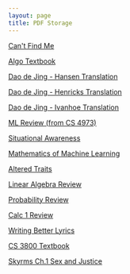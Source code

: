 ```yaml
---
layout: page
title: PDF Storage
---
```


<a href="/assets/files/cantfindme.pdf" target=None>Can't Find Me</a><br>

<a href="/assets/files/introalgo.pdf" target=None>Algo Textbook</a><br>

<a href="/assets/files/daodejing-hansen.pdf" target=None>Dao de Jing - Hansen Translation</a><br>

<a href="/assets/files/daodejing-henricks.pdf" target=None>Dao de Jing - Henricks Translation</a><br>

<a href="/assets/files/daodejing-ivanhoe.pdf" target=None>Dao de Jing - Ivanhoe Translation</a><br>

<a href="/assets/files/trustai-ml-intro.pdf" target=None>ML Review (from CS 4973)</a><br>

<a href="/assets/files/sitaware.pdf" target=None>Situational Awareness</a><br>

<a href="/assets/files/mml.pdf" target=None>Mathematics of Machine Learning</a><br>

<a href="/assets/files/alteredtraits.pdf" target=None>Altered Traits</a><br>

<a href="/assets/files/linalg.pdf" target=None>Linear Algebra Review</a><br>

<a href="/assets/files/prob.pdf" target=None>Probability Review</a><br>

<a href="/assets/files/calc1.pdf" target=None>Calc 1 Review</a><br>

<a href="/assets/files/wbl.pdf" target=None>Writing Better Lyrics</a><br>

<a href="/assets/files/cs3800.pdf" target=None>CS 3800 Textbook</a><br>

<a href="/assets/files/skyrms.pdf" target=None>Skyrms Ch.1 Sex and Justice</a><br>




